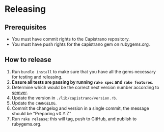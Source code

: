 # Releasing

## Prerequisites

* You must have commit rights to the Capistrano repository.
* You must have push rights for the capistrano gem on rubygems.org.

## How to release

1. Run `bundle install` to make sure that you have all the gems necessary for testing and releasing.
2.  **Ensure all tests are passing by running `rake spec` and `rake features`.**
3. Determine which would be the correct next version number according to [semver](http://semver.org/).
4. Update the version in `./lib/capistrano/version.rb`.
5. Update the `CHANGELOG`.
6. Commit the changelog and version in a single commit, the message should be "Preparing vX.Y.Z"
7. Run `rake release`; this will tag, push to GitHub, and publish to rubygems.org.

